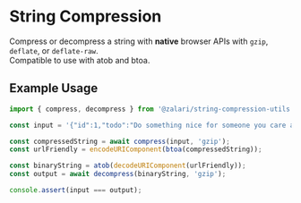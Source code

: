 # String Compression

Compress or decompress a string with **native** browser APIs with `gzip`, `deflate`, or `deflate-raw`.\
Compatible to use with atob and btoa.

## Example Usage

```js
import { compress, decompress } from '@zalari/string-compression-utils';

const input = '{"id":1,"todo":"Do something nice for someone you care about","completed":true,"userId":26}';

const compressedString = await compress(input, 'gzip');
const urlFriendly = encodeURIComponent(btoa(compressedString));

const binaryString = atob(decodeURIComponent(urlFriendly));
const output = await decompress(binaryString, 'gzip');

console.assert(input === output);
```
